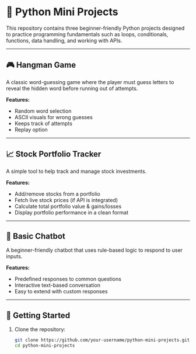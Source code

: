 # 🐍 Python Mini Projects

This repository contains three beginner-friendly Python projects designed to practice programming fundamentals such as loops, conditionals, functions, data handling, and working with APIs.

---

## 🎮 Hangman Game
A classic word-guessing game where the player must guess letters to reveal the hidden word before running out of attempts.

**Features:**
- Random word selection
- ASCII visuals for wrong guesses
- Keeps track of attempts
- Replay option

---

## 📈 Stock Portfolio Tracker
A simple tool to help track and manage stock investments.

**Features:**
- Add/remove stocks from a portfolio
- Fetch live stock prices (if API is integrated)
- Calculate total portfolio value & gains/losses
- Display portfolio performance in a clean format

---

## 🤖 Basic Chatbot
A beginner-friendly chatbot that uses rule-based logic to respond to user inputs.

**Features:**
- Predefined responses to common questions
- Interactive text-based conversation
- Easy to extend with custom responses

---

## 🚀 Getting Started

1. Clone the repository:
   ```bash
   git clone https://github.com/your-username/python-mini-projects.git
   cd python-mini-projects
